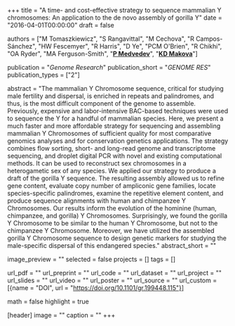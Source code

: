 +++
title = "A time- and cost-effective strategy to sequence mammalian Y chromosomes: An application to the de novo assembly of gorilla Y"
date = "2016-04-01T00:00:00"
draft = false

authors = ["M Tomaszkiewicz", "S Rangavittal", "M Cechova", "R Campos-Sánchez", "HW Fescemyer", "R Harris", "D Ye", "PCM O'Brien", "R Chikhi", "OA Ryder", "MA Ferguson-Smith", "[__P Medvedev__](http://medvedevgroup.com)", "[__KD Makova__](http://www.bx.psu.edu/makova_lab)"]

publication = "_Genome Research_"
publication_short = "_GENOME RES_"
publication_types = ["2"]

abstract = "The mammalian Y Chromosome sequence, critical for studying male fertility and dispersal, is enriched in repeats and palindromes, and thus, is the most difficult component of the genome to assemble. Previously, expensive and labor-intensive BAC-based techniques were used to sequence the Y for a handful of mammalian species. Here, we present a much faster and more affordable strategy for sequencing and assembling mammalian Y Chromosomes of sufficient quality for most comparative genomics analyses and for conservation genetics applications. The strategy combines flow sorting, short- and long-read genome and transcriptome sequencing, and droplet digital PCR with novel and existing computational methods. It can be used to reconstruct sex chromosomes in a heterogametic sex of any species. We applied our strategy to produce a draft of the gorilla Y sequence. The resulting assembly allowed us to refine gene content, evaluate copy number of ampliconic gene families, locate species-specific palindromes, examine the repetitive element content, and produce sequence alignments with human and chimpanzee Y Chromosomes. Our results inform the evolution of the hominine (human, chimpanzee, and gorilla) Y Chromosomes. Surprisingly, we found the gorilla Y Chromosome to be similar to the human Y Chromosome, but not to the chimpanzee Y Chromosome. Moreover, we have utilized the assembled gorilla Y Chromosome sequence to design genetic markers for studying the male-specific dispersal of this endangered species."
abstract_short = ""

image_preview = ""
selected = false
projects = []
tags = []

url_pdf = ""
url_preprint = ""
url_code = ""
url_dataset = ""
url_project = ""
url_slides = ""
url_video = ""
url_poster = ""
url_source = ""
url_custom = [{name = "DOI", url = "https://doi.org/10.1101/gr.199448.115"}]

math = false
highlight = true

[header]
image = ""
caption = ""
+++
